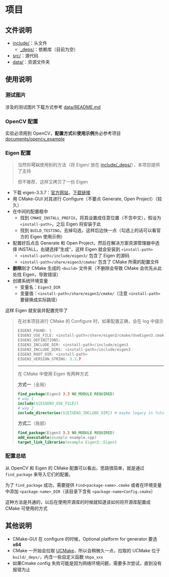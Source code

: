 # 项目

## 文件说明

- [include/](inculde/)：头文件
  - [_deps/](_deps/)：依赖库（目前为空）
- [src/](src/)：源代码
- [data/](data/)：资源文件夹

## 使用说明

### 测试图片

涉及的测试图片下载方式参考 [data/README.md](data/README.md) 

### OpenCV 配置

实验必须用到 OpenCV，**配置方式**和**使用示例**务必参考项目 [documents/opencv_example](../documents/opencv_example) 

### Eigen 配置

> 当然你**可以**使用别的方法（将 Eigen/ 放在 [include/_deps/](include/_deps/)），本项目提供了支持
>
> 但不推荐，这样又拷贝了一份 Eigen

- 下载 eigen-3.3.7：[官方网站](http://eigen.tuxfamily.org/)，[下载链接](https://gitlab.com/libeigen/eigen/-/archive/3.3.7/eigen-3.3.7.zip) 
- 用 CMake-GUI 对其进行 Configure（不要点 Generate, Open Project）（较久）
- 在中间的配置框中
  - 找到 `CMAKE_INSTALL_PREFIX`，将其设置成任意位置（不含中文），假设为 `<install-path>`，之后 Eigen 将安装于此
  - 找到 `BUILD_TESTING`，去掉勾选，这样后边快一点（勾选上的话可以看官方的 Eigen 使用示例）
- 配置好后点击 Generate 和 Open Project，然后在解决方案资源管理器中选择 INSTALL，右键选择”生成“，这样 Eigen 就会安装到 `<install-path>` 
  - `<install-path>/include/eigen3/` 包含了 Eigen 的源码
  - `<install-path>/share/eigen3/cmake/` 包含了 CMake 所需的配置文件
- **删除**刚才 CMake 生成的 `<build>` 文件夹（不删除会导致 CMake 会优先从此处找 Eigen，导致错误）
- 创建系统环境变量
  - 变量名：`Eigen3_DIR` 
  - 变量值：`<install-path>/share/eigen3/cmake/`（注意 `<install-path>` 要替换成实际路径）

这样 Eigen 就安装并配置完毕了

> 在对本项目进行 CMake 的 Configure 时，如果配置正确，会在 log 中提示
>
> ```c++
> EIGEN3_FOUND: 1
> EIGEN3_USE_FILE: <install-path>/share/eigen3/cmake/UseEigen3.cmake
> EIGEN3_DEFINITIONS: 
> EIGEN3_INCLUDE_DIR: <install-path>/include/eigen3
> EIGEN3_INCLUDE_DIRS: <install-path>/include/eigen3
> EIGEN3_ROOT_DIR: <install-path>
> EIGEN3_VERSION_STRING: 3.3.7
> ```
>
> ---
>
> 在 CMake 中使用 Eigen 有两种方式
>
> **方式一**（全局）
>
> ```cmake
> find_package(Eigen3 3.3 NO_MODULE REQUIRED)
> # way 1
> include(${EIGEN3_USE_FILE})
> # way 2
> include_directories(${EIGEN3_INCLUDE_DIR}) # maybe legacy in future
> ```
>
> **方式二**（局部）
>
> ```cmake
> find_package(Eigen3 3.3 NO_MODULE REQUIRED)
> add_executable(example example.cpp)
> target_link_libraries(example Eigen3::Eigen)
> ```

### 配置总结

从 OpenCV 和 Eigen 的 CMake 配置可以看出，思路很简单，就是通过 `find_package` 来导入它们的配置。

为了 `find_package` 成功，需要提供 `Find<package-name>.cmake` 或者在环境变量中添加 `<package-name>_DIR`（该目录下含有 `<package-name>Config.cmake`）

这种方法是共通的，以后在使用开源库的时候就知道该如何将开源库配置成 CMake 可使用的方式

## 其他说明

- CMake-GUI 在 configure 的时候，Optional platform for generator 要选 **x64** 
- CMake 一开始会拉取 [UCMake](https://github.com/Ubpa/UCMake)，所以会稍微久一点，拉取的 UCMake 位于 `build/_deps/`，内含一些自定义函数 `Ubpa_xxx` 
- 如果Cmake config 失败可能是因为网络环境问题，需要多次尝试，直到没有报错为止

